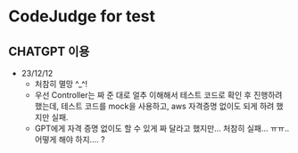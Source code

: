 # CodeJudge for test

## CHATGPT 이용
- 23/12/12
  - 처참히 멸망 ^_^!
  - 우선 Controller는 짜 준 대로 얼추 이해해서 테스트 코드로 확인 후 진행하려 했는데, 테스트 코드를 mock을 사용하고, aws 자격증명 없이도 되게 하려 했지만 실패.
  - GPT에게 자격 증명 없이도 할 수 있게 짜 달라고 했지만... 처참히 실패... ㅠㅠ.. 어떻게 해야 하지.... ? 
